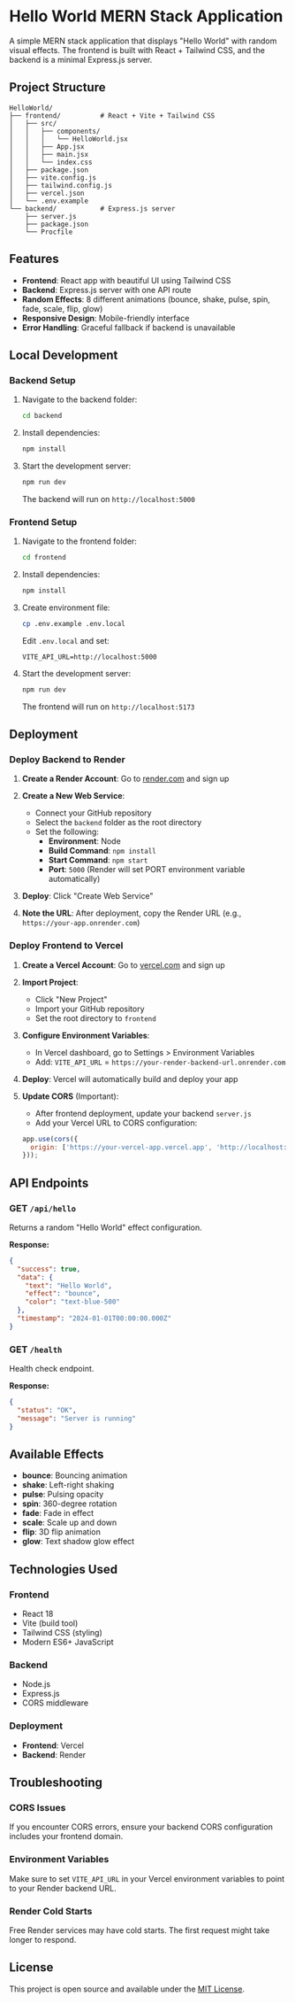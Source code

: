 # Hello World MERN Stack Application

A simple MERN stack application that displays "Hello World" with random visual effects. The frontend is built with React + Tailwind CSS, and the backend is a minimal Express.js server.

## Project Structure

```
HelloWorld/
├── frontend/          # React + Vite + Tailwind CSS
│   ├── src/
│   │   ├── components/
│   │   │   └── HelloWorld.jsx
│   │   ├── App.jsx
│   │   ├── main.jsx
│   │   └── index.css
│   ├── package.json
│   ├── vite.config.js
│   ├── tailwind.config.js
│   ├── vercel.json
│   └── .env.example
└── backend/           # Express.js server
    ├── server.js
    ├── package.json
    └── Procfile
```

## Features

- **Frontend**: React app with beautiful UI using Tailwind CSS
- **Backend**: Express.js server with one API route
- **Random Effects**: 8 different animations (bounce, shake, pulse, spin, fade, scale, flip, glow)
- **Responsive Design**: Mobile-friendly interface
- **Error Handling**: Graceful fallback if backend is unavailable

## Local Development

### Backend Setup

1. Navigate to the backend folder:
   ```bash
   cd backend
   ```

2. Install dependencies:
   ```bash
   npm install
   ```

3. Start the development server:
   ```bash
   npm run dev
   ```
   
   The backend will run on `http://localhost:5000`

### Frontend Setup

1. Navigate to the frontend folder:
   ```bash
   cd frontend
   ```

2. Install dependencies:
   ```bash
   npm install
   ```

3. Create environment file:
   ```bash
   cp .env.example .env.local
   ```
   
   Edit `.env.local` and set:
   ```
   VITE_API_URL=http://localhost:5000
   ```

4. Start the development server:
   ```bash
   npm run dev
   ```
   
   The frontend will run on `http://localhost:5173`

## Deployment

### Deploy Backend to Render

1. **Create a Render Account**: Go to [render.com](https://render.com) and sign up

2. **Create a New Web Service**:
   - Connect your GitHub repository
   - Select the `backend` folder as the root directory
   - Set the following:
     - **Environment**: Node
     - **Build Command**: `npm install`
     - **Start Command**: `npm start`
     - **Port**: `5000` (Render will set PORT environment variable automatically)

3. **Deploy**: Click "Create Web Service"

4. **Note the URL**: After deployment, copy the Render URL (e.g., `https://your-app.onrender.com`)

### Deploy Frontend to Vercel

1. **Create a Vercel Account**: Go to [vercel.com](https://vercel.com) and sign up

2. **Import Project**:
   - Click "New Project"
   - Import your GitHub repository
   - Set the root directory to `frontend`

3. **Configure Environment Variables**:
   - In Vercel dashboard, go to Settings > Environment Variables
   - Add: `VITE_API_URL` = `https://your-render-backend-url.onrender.com`

4. **Deploy**: Vercel will automatically build and deploy your app

5. **Update CORS** (Important):
   - After frontend deployment, update your backend `server.js`
   - Add your Vercel URL to CORS configuration:
   ```javascript
   app.use(cors({
     origin: ['https://your-vercel-app.vercel.app', 'http://localhost:5173']
   }));
   ```

## API Endpoints

### GET `/api/hello`
Returns a random "Hello World" effect configuration.

**Response:**
```json
{
  "success": true,
  "data": {
    "text": "Hello World",
    "effect": "bounce",
    "color": "text-blue-500"
  },
  "timestamp": "2024-01-01T00:00:00.000Z"
}
```

### GET `/health`
Health check endpoint.

**Response:**
```json
{
  "status": "OK",
  "message": "Server is running"
}
```

## Available Effects

- **bounce**: Bouncing animation
- **shake**: Left-right shaking
- **pulse**: Pulsing opacity
- **spin**: 360-degree rotation
- **fade**: Fade in effect
- **scale**: Scale up and down
- **flip**: 3D flip animation
- **glow**: Text shadow glow effect

## Technologies Used

### Frontend
- React 18
- Vite (build tool)
- Tailwind CSS (styling)
- Modern ES6+ JavaScript

### Backend
- Node.js
- Express.js
- CORS middleware

### Deployment
- **Frontend**: Vercel
- **Backend**: Render

## Troubleshooting

### CORS Issues
If you encounter CORS errors, ensure your backend CORS configuration includes your frontend domain.

### Environment Variables
Make sure to set `VITE_API_URL` in your Vercel environment variables to point to your Render backend URL.

### Render Cold Starts
Free Render services may have cold starts. The first request might take longer to respond.

## License

This project is open source and available under the [MIT License](LICENSE).